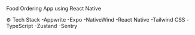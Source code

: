 Food Ordering App using React Native

⚙️ Tech Stack
-Appwrite
-Expo 
-NativeWind 
-React Native
-Tailwind CSS
-TypeScript 
-Zustand 
-Sentry 
